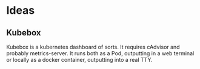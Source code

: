 # Ideas

## Kubebox

Kubebox is a kubernetes dashboard of sorts. It requires cAdvisor and probably
metrics-server. It runs both as a Pod, outputting in a web terminal or locally
as a docker container, outputting into a real TTY.


## 